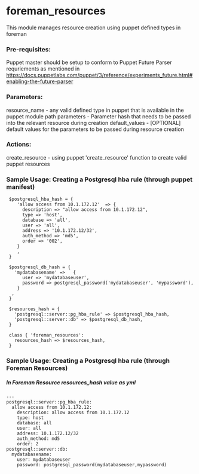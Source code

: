 # foreman_resources #

This module manages resource creation using puppet defined types in foreman

### Pre-requisites:
Puppet master should be setup to conform to Puppet Future Parser requriements as mentioned in
https://docs.puppetlabs.com/puppet/3/reference/experiments_future.html#enabling-the-future-parser

### Parameters: 

 resource_name - any valid defined type in puppet that is available in the puppet module path
 parameters - Parameter hash that needs to be passed into the relevant resource during creation
 default_values - [OPTIONAL] default values for the parameters to be passed during resource creation

### Actions: ###

 create_resource - using puppet 'create_resource' function to create valid puppet resources

### Sample Usage: Creating a Postgresql hba rule (through puppet manifest) ###
```
 $postgresql_hba_hash = {
    'allow access from 10.1.172.12'  => {
      description => "allow access from 10.1.172.12", 
      type => 'host', 
      database => 'all', 
      user => 'all', 
      address => '10.1.172.12/32', 
      auth_method => 'md5', 
      order => '002',
    }
    ,
 }

 $postgresql_db_hash = {
   'mydatabasename' =>   {
      user => 'mydatabaseuser', 
      password => postgresql_password('mydatabaseuser', 'mypassword'),
    }
  , 
 }

 $resources_hash = {
   'postgresql::server::pg_hba_rule' => $postgresql_hba_hash,
   'postgresql::server::db' => $postgresql_db_hash,
 }

 class { 'foreman_resources':
   resources_hash => $resources_hash, 
 }
```
### Sample Usage: Creating a Postgresql hba rule (through Foreman Resources) ###
 
##### In Foreman Resource resources_hash value as yml #####
```
---
postgresql::server::pg_hba_rule:
  allow access from 10.1.172.12:
    description: allow access from 10.1.172.12
    type: host
    database: all
    user: all
    address: 10.1.172.12/32
    auth_method: md5
    order: 2
postgresql::server::db:
  mydatabasename:
    user: mydatabaseuser
    password: postgresql_password(mydatabaseuser,mypassword)
```
